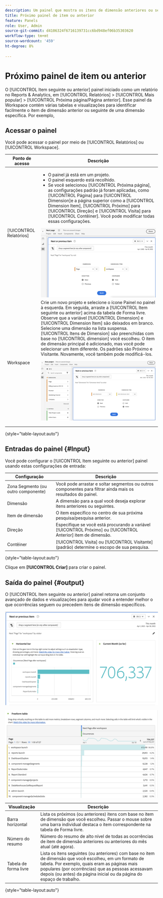 ```yaml
---
description: Um painel que mostra os itens de dimensão anteriores ou seguintes de uma dimensão específica.
title: Próximo painel de item ou anterior
feature: Panels
role: User, Admin
source-git-commit: d4106324f6716139731cc6bd948ef06b35303620
workflow-type: tm+mt
source-wordcount: '459'
ht-degree: 8%

---
```



# Próximo painel de item ou anterior

O [!UICONTROL Item seguinte ou anterior] painel iniciado como um relatório no Reports &amp; Analytics, em [!UICONTROL Relatórios] > [!UICONTROL Mais popular] > [!UICONTROL Próxima página/Página anterior]. Esse painel da Workspace contém várias tabelas e visualizações para identificar facilmente o item de dimensão anterior ou seguinte de uma dimensão específica. Por exemplo,

## Acessar o painel

Você pode acessar o painel por meio de [!UICONTROL Relatórios] ou [!UICONTROL Workspace].

| Ponto de acesso | Descrição |
| --- | --- |
| [!UICONTROL Relatórios] | <ul><li>O painel já está em um projeto.</li><li>O painel esquerdo está recolhido.</li><li>Se você selecionou [!UICONTROL Próxima página], as configurações padrão já foram aplicadas, como [!UICONTROL Página] para [!UICONTROL Dimension]e a página superior como a [!UICONTROL Dimension Item], [!UICONTROL Próximo] para [!UICONTROL Direção] e [!UICONTROL Visita] para [!UICONTROL Contêiner]. Você pode modificar todas essas configurações.</li></ul>![Painel Próximo/Anterior](assets/next-previous.png) |
| Workspace | Crie um novo projeto e selecione o ícone Painel no painel à esquerda. Em seguida, arraste a [!UICONTROL Item seguinte ou anterior] acima da tabela de Forma livre. Observe que a variável [!UICONTROL Dimension] e [!UICONTROL Dimension Item] são deixados em branco. Selecione uma dimensão na lista suspensa. [!UICONTROL Itens de Dimension] são preenchidas com base no [!UICONTROL dimension] você escolheu. O item de dimensão principal é adicionado, mas você pode selecionar um item diferente. Os padrões são Próximo e Visitante. Novamente, você também pode modificá-los.<p>![Painel Próximo/Anterior](assets/next-previous2.png) |

{style=&quot;table-layout:auto&quot;}

## Entradas do painel {#Input}

Você pode configurar o [!UICONTROL Item seguinte ou anterior] painel usando estas configurações de entrada:

| Configuração | Descrição |
| --- | --- |
| Zona Segmento (ou outro componente) | Você pode arrastar e soltar segmentos ou outros componentes para filtrar ainda mais os resultados do painel. |
| Dimensão | A dimensão para a qual você deseja explorar itens anteriores ou seguintes. |
| Item de dimensão | O item específico no centro de sua próxima pesquisa/pesquisa anterior. |
| Direção | Especifique se você está procurando a variável [!UICONTROL Próximo] ou [!UICONTROL Anterior] item de dimensão. |
| Contêiner | [!UICONTROL Visita] ou [!UICONTROL Visitante] (padrão) determine o escopo de sua pesquisa. |

{style=&quot;table-layout:auto&quot;}

Clique em **[!UICONTROL Criar]** para criar o painel.

## Saída do painel {#output}

O [!UICONTROL Item seguinte ou anterior] painel retorna um conjunto avançado de dados e visualizações para ajudar você a entender melhor o que ocorrências seguem ou precedem itens de dimensão específicos.

![Saída do painel Próximo/Anterior](assets/next-previous-output.png)

![Saída do painel Próximo/Anterior](assets/next-previous-output2.png)

| Visualização | Descrição |
| --- | --- |
| Barra horizontal | Lista os próximos (ou anteriores) itens com base no item de dimensão que você escolheu. Passar o mouse sobre uma barra individual destaca o item correspondente na tabela de Forma livre. |
| Número do resumo | Número do resumo de alto nível de todas as ocorrências de item de dimensão anteriores ou anteriores do mês atual (até agora). |
| Tabela de forma livre | Lista os itens seguintes (ou anteriores) com base no item de dimensão que você escolheu, em um formato de tabela. Por exemplo, quais eram as páginas mais populares (por ocorrências) que as pessoas acessavam depois (ou antes) da página inicial ou da página do espaço de trabalho. |

{style=&quot;table-layout:auto&quot;}
